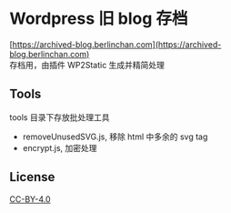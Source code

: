 # Wordpress 旧 blog 存档
[https://archived-blog.berlinchan.com](https://archived-blog.berlinchan.com)  
存档用，由插件 WP2Static 生成并精简处理

## Tools
tools 目录下存放批处理工具
- removeUnusedSVG.js, 移除 html 中多余的 svg tag
- encrypt.js, 加密处理

## License
[CC-BY-4.0](https://choosealicense.com/licenses/cc-by-sa-4.0/)
